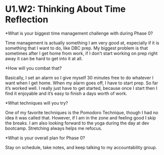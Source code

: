 # U1.W2: Thinking About Time Reflection

*What is your biggest time management challenge with during Phase 0?

Time management is actually something I am very good at, especially if it is something that I want to do, like DBC prep. My biggest problem is that sometimes after I get home from work, if I don’t start working on prep right away it can be hard to get into it at all. 

*How will you combat that?

Basically, I set an alarm so I give myself 30 minutes free to do whatever I want when I get home. When my alarm goes off, I have to start prep. So far it’s worked well. I really just have to get started, because once I start then I find it enjoyable and it’s easy to finish a days worth of work.

*What techniques will you try?

One of my favorite techniques is the Pomodoro Technique, though I had no idea it was called that. However, if I am in the zone and feeling good I skip the breaks. I am also looking forward to the yoga during the day at dev bootcamp. Stretching always helps me refocus. 

*What is your overall plan for Phase 0?

Stay on schedule, take notes, and keep talking to my accountability group. 
